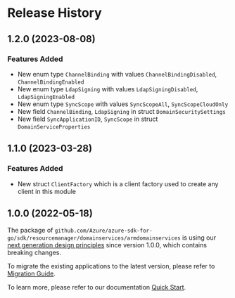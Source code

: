 # Release History

## 1.2.0 (2023-08-08)
### Features Added

- New enum type `ChannelBinding` with values `ChannelBindingDisabled`, `ChannelBindingEnabled`
- New enum type `LdapSigning` with values `LdapSigningDisabled`, `LdapSigningEnabled`
- New enum type `SyncScope` with values `SyncScopeAll`, `SyncScopeCloudOnly`
- New field `ChannelBinding`, `LdapSigning` in struct `DomainSecuritySettings`
- New field `SyncApplicationID`, `SyncScope` in struct `DomainServiceProperties`


## 1.1.0 (2023-03-28)
### Features Added

- New struct `ClientFactory` which is a client factory used to create any client in this module


## 1.0.0 (2022-05-18)

The package of `github.com/Azure/azure-sdk-for-go/sdk/resourcemanager/domainservices/armdomainservices` is using our [next generation design principles](https://azure.github.io/azure-sdk/general_introduction.html) since version 1.0.0, which contains breaking changes.

To migrate the existing applications to the latest version, please refer to [Migration Guide](https://aka.ms/azsdk/go/mgmt/migration).

To learn more, please refer to our documentation [Quick Start](https://aka.ms/azsdk/go/mgmt).